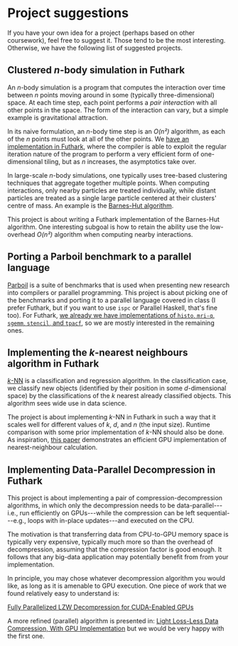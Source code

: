 # Project suggestions

If you have your own idea for a project (perhaps based on other
coursework), feel free to suggest it.  Those tend to be the most
interesting.  Otherwise, we have the following list of suggested
projects.

## Clustered *n*-body simulation in Futhark

An *n*-body simulation is a program that computes the interaction over
time between *n* points moving around in some (typically
three-dimensional) space.  At each time step, each point performs a
*pair interaction* with all other points in the space.  The form of
the interaction can vary, but a simple example is gravitational
attraction.

In its naive formulation, an *n*-body time step is an *O(n²)*
algorithm, as each of the *n* points must look at all of the other
points.  We [have an implementation in
Futhark](https://github.com/diku-dk/futhark-benchmarks/tree/master/accelerate/nbody),
where the compiler is able to exploit the regular iteration nature of
the program to perform a very efficient form of one-dimensional
tiling, but as *n* increases, the asymptotics take over.

In large-scale *n*-body simulations, one typically uses tree-based
clustering techniques that aggregate together multiple points.  When
computing interactions, only nearby particles are treated
individually, while distant particles are treated as a single large
particle centered at their clusters' centre of mass.  An example is
the [Barnes-Hut
algorithm](https://en.wikipedia.org/wiki/Barnes%E2%80%93Hut_simulation).

This project is about writing a Futhark implementation of the
Barnes-Hut algorithm.  One interesting subgoal is how to retain the
ability use the low-overhead *O(n²)* algorithm when computing nearby
interactions.

## Porting a Parboil benchmark to a parallel language

[Parboil](http://impact.crhc.illinois.edu/parboil/parboil.aspx) is a
suite of benchmarks that is used when presenting new research into
compilers or parallel programming.  This project is about picking one
of the benchmarks and porting it to a parallel language covered in
class (I prefer Futhark, but if you want to use `ispc` or Parallel
Haskell, that's fine too).  For Futhark, [we already we have
implementations of `histo`, `mri-q`, `sgemm`, `stencil`, and
`tpacf`](https://github.com/diku-dk/futhark-benchmarks/tree/master/parboil),
so we are mostly interested in the remaining ones.

## Implementing the *k*-nearest neighbours algorithm in Futhark

[*k*-NN](https://en.wikipedia.org/wiki/K-nearest_neighbors_algorithm)
is a classification and regression algorithm.  In the classification
case, we classify new objects (identified by their position in some
*d*-dimensional space) by the classifications of the *k* nearest
already classified objects.  This algorithm sees wide use in data
science.

The project is about implementing *k*-NN in Futhark in such a way that
it scales well for different values of *k*, *d*, and *n* (the input
size).  Runtime comparison with some prior implementation of *k*-NN
should also be done.  As inspiration, [this
paper](http://proceedings.mlr.press/v32/gieseke14.pdf) demonstrates an
efficient GPU implementation of nearest-neighbour calculation.

## Implementing Data-Parallel Decompression in Futhark

This project is about implementing a pair of compression-decompression
algorithms, in which only the decompression needs to be data-parallel---i.e., 
run efficiently on GPUs---while the compression can be left sequential---e.g.,
loops with in-place updates---and executed on the CPU.

The motivation is that transferring data from CPU-to-GPU memory space
is typically very expensive, typically much more so than the overhead
of decompression, assuming that the compression factor is good enough.
It follows that any big-data application may potentially benefit from
from your implementation.

In principle, you may chose whatever decompression algorithm you would
like, as long as it is amenable to GPU execution. One piece of work
that we found relatively easy to understand is:

[Fully Parallelized LZW Decompression for CUDA-Enabled GPUs](https://pdfs.semanticscholar.org/6eca/44be96dcf1156c047656b9286485eeb51316.pdf)

A more refined (parallel) algorithm is presented in:
[Light Loss-Less Data Compression, With GPU Implementation](http://www.cs.hiroshima-u.ac.jp/cs/_media/lll.pdf)
but we would be very happy with the first one.

